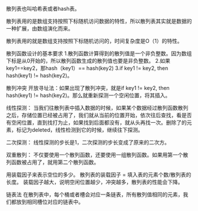 散列表也叫哈希表或者hash表。

散列表用的是数组支持按照下标随机访问数据的特性，所以散列表其实就是数据的一种扩展，由数组演化而来。

散列表用的就是数组支持按照下标随机访问的，时间复杂度是O（1）的特性。

散列函数设计的基本要求
1.散列函数计算得到的散列值是一个非负整数。因为数组下标是从0开始的，所以散列函数生成的散列值也要是非负整数。
2.如果key1==key2，那hash（key1）== hash(key2)
3.if key1 != key2, then hash(key1) != hash(key2)。

散列冲突
开放寻址法：如果出现了散列冲突，就是if key1 != key2, then hash(key1) != hash(key2)。那么就重新探测一个空闲位置，将其插入。


线性探测：
	当我们往散列表中插入数据的时候，如果某个数据经过散列函数散列之后，存储位置已经被占用了，我们就从当前的位置开始，依次往后查找，看是否有空闲位置，直到找打为止，如果找到后面都没有，就从头再找一次。删除了的元素，标记为deleted，线性检测到它的时候，继续往下探测。

二次探测：
	线性探测的步长是1，二次探测的步长变成了原来的二次方。

双重散列：
	不仅要使用一个散列函数，还要使用一组散列函数。如果用第一个散列函数被占用了，就用第二个散列函数。

用装载因子来表示空位的多少。
	散列表的装载因子 = 填入表的元素个数/散列表的长度。
	装载因子越大，说明空闲位置越少，冲突越多，散列表的性能会下降。

链表法
	在散列表中，每个桶或者槽会对应一条链表，所有散列值相同的元素，我们都放到相同槽位对应的链表中。


